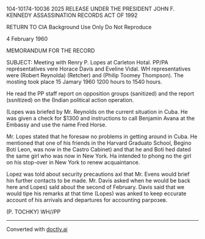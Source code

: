 104-10174-10036 2025 RELEASE UNDER THE PRESIDENT JOHN F. KENNEDY ASSASSINATION RECORDS ACT OF 1992

RETURN TO CIA
Background Use Only
Do Not Reproduce

4 February 1960

MEMORANDUM FOR THE RECORD

SUBJECT: Meeting with Renry P. Lopes at Carleton Hotal. PP/PA représentatives vere Horace Davis and Eveline Vidal. WH representatives were (Robert Reynolda) (Retcher) and (Philip Toomey Thompson). The mosting took place 15 Jamary 1960 1200 hours to 1540 hours.

He read the PP staff report on opposition groups (sanitized) and the report (ssnitized) on the (Indian political action operation.

(Lopes was briefed by Mr. Reynolds on the current situation in Cuba. He was given a check for $1300 and instructions to call Benjamin Avana at the Embassy and use the name Fred Horse.

Mr. Lopes stated that he foresaw no problems in getting around in Cuba. He mentioned that one of his friends in the Harvard Graduato School, Begino Boti Leon, was now in the Castro Cabinet) and that he and Boti hed dated the same girl who was now in New York. Ha intended to phong no the girl on his stop-over in New York to renew acquaintance.

Lopez was told about security precautions axl that Mr. Evens would brief hin further contacts to be made. Mr. Davis asked when he would be back here and Lopes) sald about the second of February. Davis said that we would tipe his remarks at that time (Lopes) was anked to keep eccurate account of his arrivals and departures for accounting paгрозев.

(P. TOCHKY)
WH//PP


---
Converted with [doctly.ai](https://doctly.ai)
